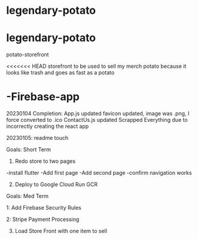# legendary-potato
# legendary-potato
potato-storefront

<<<<<<< HEAD
storefront to be used to sell my merch
potato because it looks like trash and goes as fast as a potato

-Firebase-app
=======
20230104 Completion:
App.js updated
favicon updated, image was .png, I force converted to .ico
ContactUs.js updated
Scrapped Everything due to incorrectly creating the react app

20230105:
readme touch

Goals: Short Term 

1. Redo store to two pages

-install flutter
-Add first page
-Add second page
-confirm navigation works

2. Deploy to Google Cloud Run GCR


Goals: Med Term 

1: Add Firebase Security Rules

2: Stripe Payment Processing

3. Load Store Front with one item to sell
